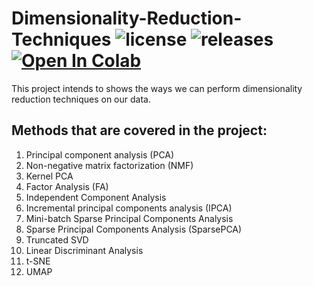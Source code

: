 # Dimensionality-Reduction-Techniques ![license](https://img.shields.io/github/license/pouyaardehkhani/Dimensionality-Reduction-Techniques.svg) ![releases](https://img.shields.io/github/release/pouyaardehkhani/Dimensionality-Reduction-Techniques) <a href="https://colab.research.google.com/github/pouyaardehkhani/Feature-Selection/blob/master/Dimensionality_Reduction_Techniques.ipynb" target="_parent\"><img src="https://colab.research.google.com/assets/colab-badge.svg" alt="Open In Colab"/></a>
This project intends to shows the ways we can perform dimensionality reduction techniques on our data.

## Methods that are covered in the project:
1. Principal component analysis (PCA)
2. Non-negative matrix factorization (NMF)
3. Kernel PCA
4. Factor Analysis (FA)
5. Independent Component Analysis
6. Incremental principal components analysis (IPCA)
7. Mini-batch Sparse Principal Components Analysis
8. Sparse Principal Components Analysis (SparsePCA)
9. Truncated SVD
10. Linear Discriminant Analysis
11. t-SNE
12. UMAP
